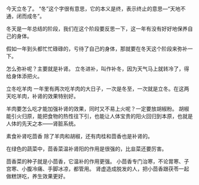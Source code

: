 今天立冬了。
“冬”这个字很有意思，它的本义是终，表示终止的意思—“天地不通，闭而成冬”。

冬天是一年总结的阶段，我们在这个阶段要反思一下，这一年有没有好好地保养自己的身体。

假如一年到头都忙忙碌碌的，亏待了自己的身体，那就要在冬天这个阶段来弥补一下。

怎么弥补呢？主要就是补肾。
立冬进补，叫作补冬，因为天气马上就转冷了，得给身体添把火。

立冬吃羊肉
一年里有两次吃羊肉的大日子，一次是冬至，一次就是立冬。在这两天吃羊肉，补肾的效果特别好。

羊肉要怎么吃才能加强补肾的效果，同时又不易上火呢？一定要放胡椒粉。
胡椒能引火归原，能把食物的热性往下引，也能让人体宝贵的阳火回归到本原，也就是人体的先天之本——肾脏系统。

素食补肾吃茴香
除了羊肉和胡椒，还有肉桂和茴香也是补肾的。

在绿色的蔬菜中，茴香菜温补肾阳的作用是很强的，比韭菜还要厉害。

茴香菜的种子就是小茴香，它温补的作用更强。
小茴香专门治寒，不论胃寒、子宫寒、小腹冷痛、手脚冰凉，都管用。
肾虚造成脱发的人，把小茴香跟茯苓一起做糕饼吃，养生效果更好。